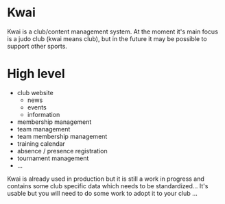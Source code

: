 Kwai
====

Kwai is a club/content management system. At the moment it's main focus is a
judo club (kwai means club), but in the future it may be possible to support
other sports.

High level
==========

- club website
    - news
    - events
    - information
- membership management
- team management
- team membership management
- training calendar
- absence / presence registration
- tournament management
- ...

Kwai is already used in production but it is still a work in progress and
contains some club specific data which needs to be standardized... It's usable
but you will need to do some work to adopt it to your club ...
